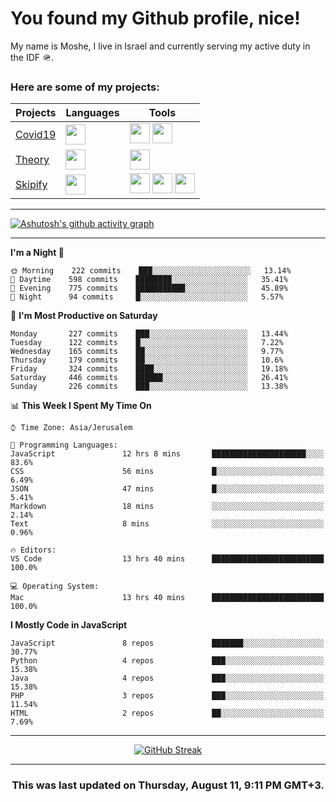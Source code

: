 <h1>You found my Github profile, nice!</h1>
<p>
    My name is Moshe, I live in Israel and currently serving my active duty in the IDF 🪖.
</p>

<h3>Here are some of my projects:</h3>

| Projects                                          | Languages                                                                                   | Tools                                                                                                                                                                                                                                                                       |
| ------------------------------------------------- | ------------------------------------------------------------------------------------------- | --------------------------------------------------------------------------------------------------------------------------------------------------------------------------------------------------------------------------------------------------------------------------- |
| [Covid19](https://github.com/jewishmoses/covid19) | <img height="32" width="32" src="https://unpkg.com/simple-icons@v6/icons/php.svg" />        | <img height="32" width="32" src="https://unpkg.com/simple-icons@v6/icons/laravel.svg" /> <img height="32" width="32" src="https://unpkg.com/simple-icons@v6/icons/livewire.svg" />                                                                                          |
| [Theory](https://github.com/jewishmoses/theory)   | <img height="32" width="32" src="https://unpkg.com/simple-icons@v6/icons/python.svg" />     | <img height="32" width="32" src="https://unpkg.com/simple-icons@v6/icons/django.svg" />                                                                                                                                                                                     |
| [Skipify](https://github.com/jewishmoses/skipify) | <img height="32" width="32" src="https://unpkg.com/simple-icons@v6/icons/javascript.svg" /> | <img height="32" width="32" src="https://unpkg.com/simple-icons@v6/icons/sqlite.svg" /> <img height="32" width="32" src="https://unpkg.com/simple-icons@v6/icons/sequelize.svg" /> <img height="32" width="32" src="https://unpkg.com/simple-icons@v6/icons/express.svg" /> |

<hr />

[![Ashutosh's github activity graph](https://activity-graph.herokuapp.com/graph?username=jewishmoses&theme=github&bg_color=fff&line=216e39&color=000&point=000)](https://github.com/jewishmoses/github-readme-activity-graph)

<hr />

<!--START_SECTION:waka-->
**I'm a Night 🦉** 

```text
🌞 Morning    222 commits    ███░░░░░░░░░░░░░░░░░░░░░░   13.14% 
🌆 Daytime    598 commits    ████████░░░░░░░░░░░░░░░░░   35.41% 
🌃 Evening    775 commits    ███████████░░░░░░░░░░░░░░   45.89% 
🌙 Night      94 commits     █░░░░░░░░░░░░░░░░░░░░░░░░   5.57%

```
📅 **I'm Most Productive on Saturday** 

```text
Monday       227 commits    ███░░░░░░░░░░░░░░░░░░░░░░   13.44% 
Tuesday      122 commits    █░░░░░░░░░░░░░░░░░░░░░░░░   7.22% 
Wednesday    165 commits    ██░░░░░░░░░░░░░░░░░░░░░░░   9.77% 
Thursday     179 commits    ██░░░░░░░░░░░░░░░░░░░░░░░   10.6% 
Friday       324 commits    ████░░░░░░░░░░░░░░░░░░░░░   19.18% 
Saturday     446 commits    ██████░░░░░░░░░░░░░░░░░░░   26.41% 
Sunday       226 commits    ███░░░░░░░░░░░░░░░░░░░░░░   13.38%

```


📊 **This Week I Spent My Time On** 

```text
⌚︎ Time Zone: Asia/Jerusalem

💬 Programming Languages: 
JavaScript               12 hrs 8 mins       █████████████████████░░░░   83.6% 
CSS                      56 mins             █░░░░░░░░░░░░░░░░░░░░░░░░   6.49% 
JSON                     47 mins             █░░░░░░░░░░░░░░░░░░░░░░░░   5.41% 
Markdown                 18 mins             ░░░░░░░░░░░░░░░░░░░░░░░░░   2.14% 
Text                     8 mins              ░░░░░░░░░░░░░░░░░░░░░░░░░   0.96%

🔥 Editors: 
VS Code                  13 hrs 40 mins      █████████████████████████   100.0%

💻 Operating System: 
Mac                      13 hrs 40 mins      █████████████████████████   100.0%

```

**I Mostly Code in JavaScript** 

```text
JavaScript               8 repos             ███████░░░░░░░░░░░░░░░░░░   30.77% 
Python                   4 repos             ███░░░░░░░░░░░░░░░░░░░░░░   15.38% 
Java                     4 repos             ███░░░░░░░░░░░░░░░░░░░░░░   15.38% 
PHP                      3 repos             ███░░░░░░░░░░░░░░░░░░░░░░   11.54% 
HTML                     2 repos             ██░░░░░░░░░░░░░░░░░░░░░░░   7.69%

```



<!--END_SECTION:waka-->

<hr />

<div align="center">

[![GitHub Streak](https://github-readme-streak-stats.herokuapp.com?user=jewishmoses&date_format=M%20j%5B%2C%20Y%5D)](https://git.io/streak-stats)

</div>

<hr/>

<div align="center">
    <h3>This was last updated on Thursday, August 11, 9:11 PM GMT+3.</h3>
</div>
